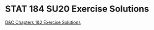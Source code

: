 # STAT 184 SU20 Exercise Solutions


[D&C Chapters 1&2 Exercise Solutions](https://emilystrong.github.io/STAT-184-Solutions/DC_Exercises_Chapters_1_-_2-Solutions.html)
